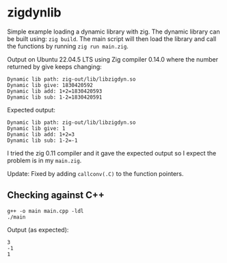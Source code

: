 # zigdynlib
Simple example loading a dynamic library with zig. The dynamic library can be built using: `zig build`. The main script will then load the library and call the functions by running `zig run main.zig`.

Output on Ubuntu 22.04.5 LTS using Zig compiler 0.14.0 where the number returned by give keeps changing:
```shell
Dynamic lib path: zig-out/lib/libzigdyn.so
Dynamic lib give: 1830420592
Dynamic lib add: 1+2=1830420593
Dynamic lib sub: 1-2=1830420591
```

Expected output:
```shell
Dynamic lib path: zig-out/lib/libzigdyn.so
Dynamic lib give: 1
Dynamic lib add: 1+2=3
Dynamic lib sub: 1-2=-1
```

I tried the zig 0.11 compiler and it gave the expected output so I expect the problem is in my `main.zig`.

Update: Fixed by adding `callconv(.C)` to the function pointers.

## Checking against C++
```shell
g++ -o main main.cpp -ldl
./main
```

Output (as expected):
```
3
-1
1
```